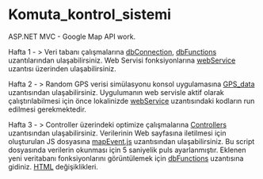 # Komuta_kontrol_sistemi
ASP.NET MVC - Google Map API work.

Hafta 1 - > Veri tabanı çalışmalarına [dbConnection](komuta_kontrol_sistemi/komuta_kontrol_sistemi/dbconnection), [dbFunctions](komuta_kontrol_sistemi/komuta_kontrol_sistemi/Functions) uzantılarından ulaşabilirsiniz.
Web Servisi fonksiyonlarına [webService](komuta_kontrol_sistemi/komuta_kontrol_sistemi/WebService1.asmx.cs) uzantısı üzerinden ulaşabilirsiniz.

Hafta 2 - > Random GPS verisi simülasyonu konsol uygulamasına [GPS_data](gps_device/gps_device) uzantısından ulaşabilirsiniz. Uygulumanın web servisle aktif olarak çalıştırılabilmesi için önce lokalinizde [webService](komuta_kontrol_sistemi/komuta_kontrol_sistemi/WebService1.asmx.cs) uzantısındaki kodların run edilmesi gerekmektedir.

Hafta 3 - > Controller üzerindeki optimize çalışmalarına [Controllers](komuta_kontrol_sistemi/komuta_kontrol_sistemi/Controllers/HomeController.cs) uzantısından ulaşabilirsiniz. Verilerinin Web sayfasına iletilmesi için oluşturulan JS dosyasına [mapEvent.js](komuta_kontrol_sistemi/komuta_kontrol_sistemi/Scripts/mapEvent.js) uzantısından ulaşabilirsiniz. Bu script dosyasında verilerin okunması için 5 saniyelik puls ayarlanmıştır. Eklenen yeni veritabanı fonksiyonlarını görüntülemek için [dbFunctions](komuta_kontrol_sistemi/komuta_kontrol_sistemi/Functions/dbFunctions.cs) uzantısına gidiniz. [HTML](komuta_kontrol_sistemi/komuta_kontrol_sistemi/Views/Home/KKS.cshtml) değişiklikleri.
